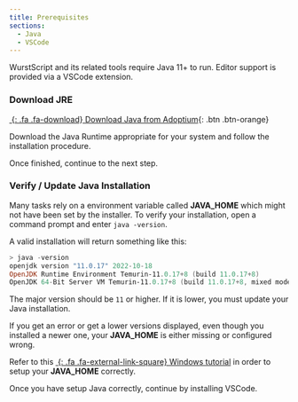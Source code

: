 ```yaml
---
title: Prerequisites
sections:
  - Java
  - VSCode
---
```


WurstScript and its related tools require Java 11+ to run. Editor support is provided via a VSCode extension.

### Download JRE

[_&nbsp;_{: .fa .fa-download} Download Java from Adoptium](https://adoptium.net/?variant=openjdk11){: .btn .btn-orange}

Download the Java Runtime appropriate for your system and follow the installation procedure.

Once finished, continue to the next step.

### Verify / Update Java Installation

Many tasks rely on a environment variable called **JAVA_HOME** which might not have been set by the installer.
To verify your installation, open a command prompt and enter `java -version`.

A valid installation will return something like this:

```powershell
> java -version
openjdk version "11.0.17" 2022-10-18
OpenJDK Runtime Environment Temurin-11.0.17+8 (build 11.0.17+8)
OpenJDK 64-Bit Server VM Temurin-11.0.17+8 (build 11.0.17+8, mixed mode)
```

The major version should be `11` or higher. If it is lower, you must update your Java installation.

If you get an error or get a lower versions displayed, even though you installed a newer one, your **JAVA_HOME** is either missing or configured wrong.

Refer to this [_&nbsp;_{: .fa .fa-external-link-square} Windows tutorial](https://confluence.atlassian.com/doc/setting-the-java_home-variable-in-windows-8895.html) in order to setup your **JAVA_HOME** correctly.

Once you have setup Java correctly, continue by installing VSCode.

